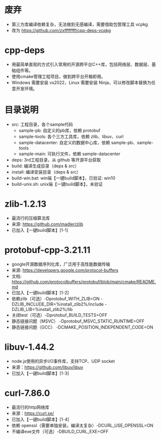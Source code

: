 # 废弃
- 第三方库编译依赖复杂，无法做到无感编译，需要借助包管理工具 vcpkg
- 改为 https://github.com/zxffffffff/cpp-deps-vcpkg

# cpp-deps
- 用最简单直观的方式引入常用的开源跨平台C++库，包括网络层、数据层、基础组件等。
- 使用cmake管理工程项目，做到跨平台开箱即用。
- Windows 需要安装 vs2022，Linux 需要安装 Ninja，可以修改脚本替换为任意开发环境。

# 目录说明
- src: 工程目录，各个sample代码
    - sample-pb: 自定义的pb库，依赖 protobuf
    - sample-tools: 各个三方工具库，依赖 zlib、libuv、curl
    - sample-datacenter: 自定义的数据中心库，依赖 sample-pb、sample-tools
    - sample-main: 可执行文件，依赖 sample-datacenter
- deps: 3rd工程目录，从 github 等开源平台获取
- build: 编译生成目录（deps & src）
- install: 编译安装目录（deps & src）
- build-win.bat: win端【一键build脚本】，已验证: win10
- build-unix.sh: unix端【一键build脚本】，未验证

# zlib-1.2.13
- 最流行的压缩算法库
- 来源: https://github.com/madler/zlib
- 已加入【一键build脚本】[1-1]

# protobuf-cpp-3.21.11
- google开源数据序列化库，广泛用于高性能数据传输
- 来源: https://developers.google.com/protocol-buffers
- 文档: https://github.com/protocolbuffers/protobuf/blob/main/cmake/README.md
- 已加入【一键build脚本】[1-2]
- 依赖zlib（可选）-Dprotobuf_WITH_ZLIB=ON -DZLIB_INCLUDE_DIR=%install_zlib2%/include -DZLIB_LIB=%install_zlib2%/lib
- 关闭test（可选）-Dprotobuf_BUILD_TESTS=OFF
- 静态链接问题（MSVC） -Dprotobuf_MSVC_STATIC_RUNTIME=OFF
- 静态链接问题（GCC） -DCMAKE_POSITION_INDEPENDENT_CODE=ON

# libuv-1.44.2
- node.js使用的异步I/O事件库，支持TCP、UDP socket
- 来源：https://github.com/libuv/libuv
- 已加入【一键build脚本】[1-3]

# curl-7.86.0
- 最流行的http网络库
- 来源：https://curl.se/
- 已加入【一键build脚本】[1-4]
- 依赖 openssl（需要单独安装，编译太复杂）-DCURL_USE_OPENSSL=ON
- 不编译exe文件（可选）-DBUILD_CURL_EXE=OFF
